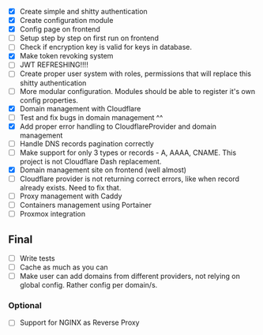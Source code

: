 - [x] Create simple and shitty authentication
- [x] Create configuration module
- [x] Config page on frontend
- [ ] Setup step by step on first run on frontend
- [ ] Check if encryption key is valid for keys in database.
- [x] Make token revoking system
- [ ] JWT REFRESHING!!!!
- [ ] Create proper user system with roles, permissions that will replace this shitty authentication
- [ ] More modular configuration. Modules should be able to register it's own config properties.
- [x] Domain management with Cloudflare
- [ ] Test and fix bugs in domain management ^^
- [x] Add proper error handling to CloudflareProvider and domain management
- [ ] Handle DNS records pagination correctly
- [ ] Make support for only 3 types or records - A, AAAA, CNAME. This project is not Cloudflare Dash replacement.
- [x] Domain management site on frontend (well almost)
- [ ] Cloudflare provider is not returning correct errors, like when record already exists. Need to fix that.
- [ ] Proxy management with Caddy
- [ ] Containers management using Portainer
- [ ] Proxmox integration

## Final
- [ ] Write tests
- [ ] Cache as much as you can
- [ ] Make user can add domains from different providers, not relying on global config. Rather config per domain/s.

### Optional
- [ ] Support for NGINX as Reverse Proxy
